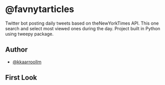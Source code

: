 
# @favnytarticles

Twitter bot posting daily tweets based on theNewYorkTimes API. This one search and select most viewed ones during the day. Project built in Python using tweepy package.

## Author

- [@kkaarroollm](https://www.github.com/kkaarroollm)


## First Look

 

